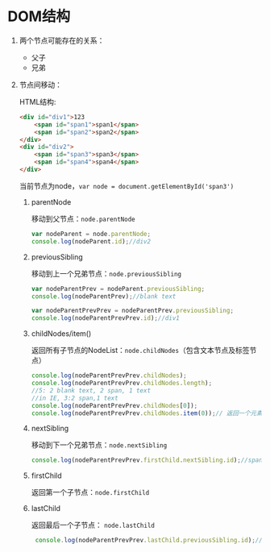 # DOM结构

1. 两个节点可能存在的关系：
    * 父子
    * 兄弟

2. 节点间移动：

    HTML结构:
    ```html
    <div id="div1">123
        <span id="span1">span1</span>
        <span id="span2">span2</span>
    </div>
    <div id="div2">
        <span id="span3">span3</span>
        <span id="span4">span4</span>
    </div>
    ```
    当前节点为node，`var node = document.getElementById('span3')`<br>

    1. parentNode

        移动到父节点：`node.parentNode`

        ```javascript
        var nodeParent = node.parentNode;
        console.log(nodeParent.id);//div2
        ```

    2. previousSibling

        移动到上一个兄弟节点：`node.previousSibling` 

        ```javascript
        var nodeParentPrev = nodeParent.previousSibling;
        console.log(nodeParentPrev);//blank text

        var nodeParentPrevPrev = nodeParentPrev.previousSibling;
        console.log(nodeParentPrevPrev.id);//div1
        ```

    3. childNodes/item()

        返回所有子节点的NodeList：`node.childNodes`（包含文本节点及标签节点）

        ```javascript
        console.log(nodeParentPrevPrev.childNodes);
        console.log(nodeParentPrevPrev.childNodes.length);
        //5: 2 blank text, 2 span, 1 text
        //in IE, 3:2 span,1 text
        console.log(nodeParentPrevPrev.childNodes[0]);
        console.log(nodeParentPrevPrev.childNodes.item(0));// 返回一个元素

        ```

        >
        

    4. nextSibling

        移动到下一个兄弟节点：`node.nextSibling` 

        ```javascript
        console.log(nodeParentPrevPrev.firstChild.nextSibling.id);//span1 
        ```
    
    5. firstChild

        返回第一个子节点：`node.firstChild`

    6. lastChild     
        
        返回最后一个子节点： `node.lastChild` 

        ```javascript
         console.log(nodeParentPrevPrev.lastChild.previousSibling.id);//span2
        ```